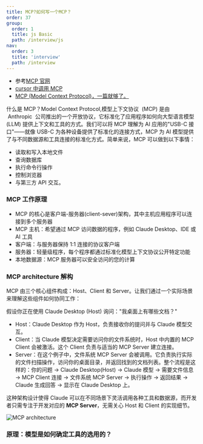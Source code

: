 ```yaml
---
title: MCP?如何写一个MCP？
order: 37
group:
  order: 1
  title: js Basic
  path: /interview/js
nav:
  order: 3
  title: 'interview'
  path: /interview
---
```


- 参考[MCP 官网](https://modelcontextprotocol.io/introduction)
- [cursor 中调用 MCP](https://docs.cursor.com/context/model-context-protocol)
- [MCP (Model Context Protocol)，一篇就够了。](https://zhuanlan.zhihu.com/p/29001189476)

什么是 MCP？Model Context Protocol,模型上下文协议  (MCP) 是由  Anthropic  公司推出的一个开放协议，它标准化了应用程序如何向大型语言模型 (LLM) 提供上下文和工具的方式。我们可以将 MCP 理解为 AI 应用的"USB-C 接口"——就像 USB-C 为各种设备提供了标准化的连接方式，MCP 为 AI 模型提供了与不同数据源和工具连接的标准化方式。简单来说，MCP 可以做到以下事情：

- 读取和写入本地文件
- 查询数据库
- 执行命令行操作
- 控制浏览器
- 与第三方 API 交互。

### MCP 工作原理

- MCP 的核心是客户端-服务器(client-sever)架构，其中主机应用程序可以连接到多个服务器
- MCP 主机：希望通过 MCP 访问数据的程序，例如 Claude Desktop、IDE 或 AI 工具
- 客户端：与服务器保持 1:1 连接的协议客户端
- 服务器：轻量级程序，每个程序都通过标准化模型上下文协议公开特定功能
- 本地数据源：MCP 服务器可以安全访问的您的计算

### MCP architecture 解构

MCP 由三个核心组件构成：Host、Client 和 Server。让我们通过一个实际场景来理解这些组件如何协同工作：

假设你正在使用 Claude Desktop (Host) 询问："我桌面上有哪些文档？"

- Host：Claude Desktop 作为 Host，负责接收你的提问并与 Claude 模型交互。
- Client：当 Claude 模型决定需要访问你的文件系统时，Host 中内置的 MCP Client 会被激活。这个 Client 负责与适当的 MCP Server 建立连接。
- Server：在这个例子中，文件系统 MCP Server 会被调用。它负责执行实际的文件扫描操作，访问你的桌面目录，并返回找到的文档列表。整个流程是这样的：你的问题 → Claude Desktop(Host) → Claude 模型 → 需要文件信息 → MCP Client 连接 → 文件系统 MCP Server → 执行操作 → 返回结果 → Claude 生成回答 → 显示在 Claude Desktop 上。

这种架构设计使得 Claude 可以在不同场景下灵活调用各种工具和数据源，而开发者只需专注于开发对应的 **MCP Server**，无需关心 Host 和 Client 的实现细节。

![MCP architecture](https://pic3.zhimg.com/v2-3f7ceba80b16ef134b27119308a04472_1440w.jpg)

### 原理：模型是如何确定工具的选用的？
